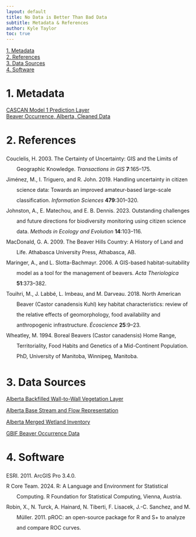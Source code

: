 ```yaml
---
layout: default
title: No Data is Better Than Bad Data
subtitle: Metadata & References
author: Kyle Taylor
toc: true
---
```


<!-- TOC start (generated with https://github.com/derlin/bitdowntoc) -->

[1. Metadata](#metadata)  
[2. References](#references)  
[3. Data Sources](#data-sources)   
[4. Software](#software)  
  
<!-- TOC end -->

<!-- TOC --><a name="metadata"></a>
# 1. Metadata

[CASCAN Model 1 Prediction Layer](predict_layer.md)  
[Beaver Occurrence, Alberta, Cleaned Data](GBIF_CASCAN_clean_data.md)

<!-- TOC --><a name="references"></a>
# 2. References
<div class="csl-bib-body" style="line-height: 2; margin-left: 2em; text-indent:-2em;">
  <div class="csl-entry">Couclelis, H. 2003. The Certainty of Uncertainty: GIS and the Limits of Geographic Knowledge. <i>Transactions in GIS</i> <b>7</b>:165–175.</div>
  <span class="Z3988" title="url_ver=Z39.88-2004&amp;ctx_ver=Z39.88-2004&amp;rfr_id=info%3Asid%2Fzotero.org%3A2&amp;rft_id=info%3Adoi%2F10.1111%2F1467-9671.00138&amp;rft_val_fmt=info%3Aofi%2Ffmt%3Akev%3Amtx%3Ajournal&amp;rft.genre=article&amp;rft.atitle=The%20Certainty%20of%20Uncertainty%3A%20GIS%20and%20the%20Limits%20of%20Geographic%20Knowledge&amp;rft.jtitle=Transactions%20in%20GIS&amp;rft.stitle=Transactions%20in%20GIS&amp;rft.volume=7&amp;rft.issue=2&amp;rft.aufirst=Helen&amp;rft.aulast=Couclelis&amp;rft.au=Helen%20Couclelis&amp;rft.date=2003-03&amp;rft.pages=165-175&amp;rft.spage=165&amp;rft.epage=175&amp;rft.issn=1361-1682%2C%201467-9671&amp;rft.language=en"></span>
  <div class="csl-entry">Jiménez, M., I. Triguero, and R. John. 2019. Handling uncertainty in citizen science data: Towards an improved amateur-based large-scale classification. <i>Information Sciences</i> <b>479</b>:301–320.</div>
  <span class="Z3988" title="url_ver=Z39.88-2004&amp;ctx_ver=Z39.88-2004&amp;rfr_id=info%3Asid%2Fzotero.org%3A2&amp;rft_id=info%3Adoi%2F10.1016%2Fj.ins.2018.12.011&amp;rft_val_fmt=info%3Aofi%2Ffmt%3Akev%3Amtx%3Ajournal&amp;rft.genre=article&amp;rft.atitle=Handling%20uncertainty%20in%20citizen%20science%20data%3A%20Towards%20an%20improved%20amateur-based%20large-scale%20classification&amp;rft.jtitle=Information%20Sciences&amp;rft.stitle=Information%20Sciences&amp;rft.volume=479&amp;rft.aufirst=Manuel&amp;rft.aulast=Jim%C3%A9nez&amp;rft.au=Manuel%20Jim%C3%A9nez&amp;rft.au=Isaac%20Triguero&amp;rft.au=Robert%20John&amp;rft.date=2019-04-01&amp;rft.pages=301-320&amp;rft.spage=301&amp;rft.epage=320&amp;rft.issn=0020-0255"></span>
  <div class="csl-entry">Johnston, A., E. Matechou, and E. B. Dennis. 2023. Outstanding challenges and future directions for biodiversity monitoring using citizen science data. <i>Methods in Ecology and Evolution</i> <b>14</b>:103–116.</div>
  <span class="Z3988" title="url_ver=Z39.88-2004&amp;ctx_ver=Z39.88-2004&amp;rfr_id=info%3Asid%2Fzotero.org%3A2&amp;rft_id=info%3Adoi%2F10.1111%2F2041-210X.13834&amp;rft_val_fmt=info%3Aofi%2Ffmt%3Akev%3Amtx%3Ajournal&amp;rft.genre=article&amp;rft.atitle=Outstanding%20challenges%20and%20future%20directions%20for%20biodiversity%20monitoring%20using%20citizen%20science%20data&amp;rft.jtitle=Methods%20in%20Ecology%20and%20Evolution&amp;rft.volume=14&amp;rft.issue=1&amp;rft.aufirst=Alison&amp;rft.aulast=Johnston&amp;rft.au=Alison%20Johnston&amp;rft.au=Eleni%20Matechou&amp;rft.au=Emily%20B.%20Dennis&amp;rft.date=2023&amp;rft.pages=103-116&amp;rft.spage=103&amp;rft.epage=116&amp;rft.issn=2041-210X&amp;rft.language=en"></span>
  <div class="csl-entry">MacDonald, G. A. 2009. The Beaver Hills Country: A History of Land and Life. Athabasca University Press, Athabasca, AB.</div>
  <span class="Z3988" title="url_ver=Z39.88-2004&amp;ctx_ver=Z39.88-2004&amp;rfr_id=info%3Asid%2Fzotero.org%3A2&amp;rft_id=urn%3Aisbn%3A978-1-897425-37-4%20978-1-897425-38-1&amp;rft_val_fmt=info%3Aofi%2Ffmt%3Akev%3Amtx%3Abook&amp;rft.genre=book&amp;rft.btitle=The%20Beaver%20Hills%20Country%3A%20A%20History%20of%20Land%20and%20Life&amp;rft.place=Athabasca%2C%20AB&amp;rft.publisher=Athabasca%20University%20Press&amp;rft.aufirst=Graham%20A.&amp;rft.aulast=MacDonald&amp;rft.au=Graham%20A.%20MacDonald&amp;rft.date=2009&amp;rft.tpages=1&amp;rft.isbn=978-1-897425-37-4%20978-1-897425-38-1&amp;rft.language=en"></span>
  <div class="csl-entry">Maringer, A., and L. Slotta-Bachmayr. 2006. A GIS-based habitat-suitability model as a tool for the management of beavers. <i>Acta Theriologica</i> <b>51</b>:373–382.</div>
  <span class="Z3988" title="url_ver=Z39.88-2004&amp;ctx_ver=Z39.88-2004&amp;rfr_id=info%3Asid%2Fzotero.org%3A2&amp;rft_id=info%3Adoi%2F10.1007%2FBF03195184&amp;rft_val_fmt=info%3Aofi%2Ffmt%3Akev%3Amtx%3Ajournal&amp;rft.genre=article&amp;rft.atitle=A%20GIS-based%20habitat-suitability%20model%20as%20a%20tool%20for%20the%20management%20of%20beavers&amp;rft.jtitle=Acta%20Theriologica&amp;rft.stitle=Acta%20Theriol&amp;rft.volume=51&amp;rft.issue=4&amp;rft.aufirst=Alexander&amp;rft.aulast=Maringer&amp;rft.au=Alexander%20Maringer&amp;rft.au=Leopold%20Slotta-Bachmayr&amp;rft.date=2006-12-01&amp;rft.pages=373-382&amp;rft.spage=373&amp;rft.epage=382&amp;rft.issn=2190-3743&amp;rft.language=en"></span>
  <div class="csl-entry">Touihri, M., J. Labbé, L. Imbeau, and M. Darveau. 2018. North American Beaver (Castor canadensis Kuhl) key habitat characteristics: review of the relative effects of geomorphology, food availability and anthropogenic infrastructure. <i>Écoscience</i> <b>25</b>:9–23.</div>
  <span class="Z3988" title="url_ver=Z39.88-2004&amp;ctx_ver=Z39.88-2004&amp;rfr_id=info%3Asid%2Fzotero.org%3A2&amp;rft_id=info%3Adoi%2F10.1080%2F11956860.2017.1395314&amp;rft_val_fmt=info%3Aofi%2Ffmt%3Akev%3Amtx%3Ajournal&amp;rft.genre=article&amp;rft.atitle=North%20American%20Beaver%20(Castor%20canadensis%20Kuhl)%20key%20habitat%20characteristics%3A%20review%20of%20the%20relative%20effects%20of%20geomorphology%2C%20food%20availability%20and%20anthropogenic%20infrastructure&amp;rft.jtitle=%C3%89coscience&amp;rft.volume=25&amp;rft.issue=1&amp;rft.aufirst=Moez&amp;rft.aulast=Touihri&amp;rft.au=Moez%20Touihri&amp;rft.au=Julie%20Labb%C3%A9&amp;rft.au=Louis%20Imbeau&amp;rft.au=Marcel%20Darveau&amp;rft.date=2018-01-02&amp;rft.pages=9-23&amp;rft.spage=9&amp;rft.epage=23&amp;rft.issn=1195-6860"></span>
  <div class="csl-entry">Wheatley, M. 1994. Boreal Beavers (Castor canadensis) Home Range, Territoriality, Food Habits and Genetics of a Mid-Continent Population. PhD, University of Manitoba, Winnipeg, Manitoba.</div>
  <span class="Z3988" title="url_ver=Z39.88-2004&amp;ctx_ver=Z39.88-2004&amp;rfr_id=info%3Asid%2Fzotero.org%3A2&amp;rft_val_fmt=info%3Aofi%2Ffmt%3Akev%3Amtx%3Adissertation&amp;rft.title=Boreal%20Beavers%20(Castor%20canadensis)%20Home%20Range%2C%20Territoriality%2C%20Food%20Habits%20and%20Genetics%20of%20a%20Mid-Continent%20Population&amp;rft.aufirst=Michelle&amp;rft.aulast=Wheatley&amp;rft.au=Michelle%20Wheatley&amp;rft.date=1994&amp;rft.tpages=493&amp;rft.language=en"></span>
</div>

<!-- TOC --><a name="data-sources"></a>
# 3. Data Sources

[Alberta Backfilled Wall-to-Wall Vegetation Layer](https://abmi.ca/home/data-analytics/da-top/da-product-overview/Data-Archive/Detailed-Vegetation-Maps.html)

[Alberta Base Stream and Flow Representation](https://geodiscover.alberta.ca/geoportal/rest/metadata/item/a8739420b43f467ebde0b1618a177409/html)

[Alberta Merged Wetland Inventory](https://geodiscover.alberta.ca/geoportal/rest/metadata/item/bfa8b3fdf0df4ec19f7f648689237969/html)

[GBIF Beaver Occurrence Data](https://doi.org/10.15468/dl.ukgnss)

<!-- TOC --><a name="software"></a>
# 4. Software

<div class="csl-bib-body" style="line-height: 2; margin-left: 2em; text-indent:-2em;">
  <div class="csl-entry">ESRI. 2011. ArcGIS Pro 3.4.0.</div>
  <span class="Z3988" title="url_ver=Z39.88-2004&amp;ctx_ver=Z39.88-2004&amp;rfr_id=info%3Asid%2Fzotero.org%3A2&amp;rft_val_fmt=info%3Aofi%2Ffmt%3Akev%3Amtx%3Adc&amp;rft.type=computerProgram&amp;rft.title=ArcGIS%20Pro%203.4.0&amp;rft.au=undefined&amp;rft.date=2011"></span>
  <div class="csl-entry">R Core Team. 2024. R: A Language and Environment for Statistical Computing. R Foundation for Statistical Computing, Vienna, Austria.</div>
  <span class="Z3988" title="url_ver=Z39.88-2004&amp;ctx_ver=Z39.88-2004&amp;rfr_id=info%3Asid%2Fzotero.org%3A2&amp;rft_val_fmt=info%3Aofi%2Ffmt%3Akev%3Amtx%3Adc&amp;rft.type=computerProgram&amp;rft.title=R%3A%20A%20Language%20and%20Environment%20for%20Statistical%20Computing&amp;rft.identifier=https%3A%2F%2Fwww.R-project.org%2F&amp;rft.au=undefined&amp;rft.date=2024"></span>
  <div class="csl-entry">Robin, X., N. Turck, A. Hainard, N. Tiberti, F. Lisacek, J.-C. Sanchez, and M. Müller. 2011. pROC: an open-source package for R and S+ to analyze and compare ROC curves.</div>
  <span class="Z3988" title="url_ver=Z39.88-2004&amp;ctx_ver=Z39.88-2004&amp;rfr_id=info%3Asid%2Fzotero.org%3A2&amp;rft_val_fmt=info%3Aofi%2Ffmt%3Akev%3Amtx%3Adc&amp;rft.type=computerProgram&amp;rft.title=pROC%3A%20an%20open-source%20package%20for%20R%20and%20S%2B%20to%20analyze%20and%20compare%20ROC%20curves&amp;rft.aufirst=Xavier&amp;rft.aulast=Robin&amp;rft.au=Xavier%20Robin&amp;rft.au=Natacha%20Turck&amp;rft.au=Alexandre%20Hainard&amp;rft.au=Natalia%20Tiberti&amp;rft.au=Fr%C3%A9d%C3%A9rique%20Lisacek&amp;rft.au=Jean-Charles%20Sanchez&amp;rft.au=Markus%20M%C3%BCller&amp;rft.date=2011"></span>
</div>

